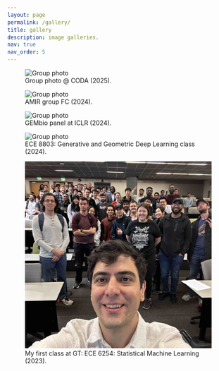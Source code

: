 ```yaml
---
layout: page
permalink: /gallery/
title: gallery
description: image galleries.
nav: true
nav_order: 5
---
```


<figure>
  <img src="../assets/img/group.png" alt="Group photo" width="600">
  <figcaption>Group photo @ CODA (2025).</figcaption>
</figure>

<figure>
  <img src="../assets/img/soccer.png" alt="Group photo" width="600">
  <figcaption>AMIR group FC (2024).</figcaption>
</figure>

<figure>
  <img src="../assets/img/iclr.png" alt="Group photo" width="600">
  <figcaption>GEMbio panel at ICLR (2024).</figcaption>
</figure>

<figure>
  <img src="../assets/img/gdl2024.png" alt="Group photo" width="600">
  <figcaption>ECE 8803: Generative and Geometric Deep Learning class (2024).</figcaption>
</figure>

<figure>
  <img src="../assets/img/stat-ml.jpg" alt="Group photo" width="600">
  <figcaption>My first class at GT: ECE 6254: Statistical Machine Learning (2023).</figcaption>
</figure>

